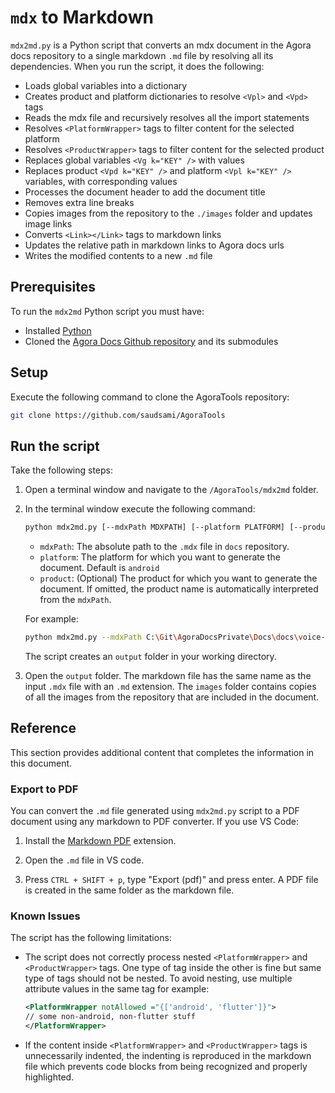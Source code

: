 # `mdx` to Markdown

`mdx2md.py` is a Python script that converts an mdx document in the Agora docs repository to a single markdown `.md` file by resolving all its dependencies. When you run the script, it does the following:

* Loads global variables into a dictionary
* Creates product and platform dictionaries to resolve `<Vpl>` and `<Vpd>` tags
* Reads the mdx file and recursively resolves all the import statements 
* Resolves `<PlatformWrapper>` tags to filter content for the selected platform
* Resolves `<ProductWrapper>` tags to filter content for the selected product
* Replaces global variables `<Vg k="KEY" />` with values 
* Replaces product `<Vpd k="KEY" />` and platform `<Vpl k="KEY" />` variables, with corresponding values
* Processes the document header to add the document title
* Removes extra line breaks
* Copies images from the repository to the `./images` folder and updates image links
* Converts `<Link></Link>` tags to markdown links
* Updates the relative path in markdown links to Agora docs urls
* Writes the modified contents to a new `.md` file

## Prerequisites
To run the `mdx2md` Python script you must have: 

* Installed [Python](https://www.python.org/downloads/)
* Cloned the [Agora Docs Github repository](https://github.com/AgoraIO/Docs) and its submodules


## Setup

Execute the following command to clone the AgoraTools repository:

```bash
git clone https://github.com/saudsami/AgoraTools
```

## Run the script

Take the following steps:

1. Open a terminal window and navigate to the `/AgoraTools/mdx2md` folder.

1. In the terminal window execute the following command:
    
    ```bash
    python mdx2md.py [--mdxPath MDXPATH] [--platform PLATFORM] [--product PRODUCT]
    ```

    * `mdxPath`: The absolute path to the `.mdx` file in `docs` repository.
    * `platform`: The platform for which you want to generate the document. Default is `android`
    * `product`: (Optional) The product for which you want to generate the document. If omitted, the product name is automatically interpreted from the `mdxPath`.

    For example:

    ```bash
    python mdx2md.py --mdxPath C:\Git\AgoraDocsPrivate\Docs\docs\voice-calling\get-started\get-started-sdk.mdx --platform flutter
    ```

    The script creates an `output` folder in your working directory.

1. Open the `output` folder. The markdown file has the same name as the input `.mdx` file with an `.md` extension. The `images` folder contains copies of all the images from the repository that are included in the document.

## Reference

This section provides additional content that completes the information in this document.

### Export to PDF

You can convert the `.md` file generated using `mdx2md.py` script to a PDF document using any markdown to PDF converter. If you use VS Code:

1. Install the [Markdown PDF](https://marketplace.visualstudio.com/items?itemName=yzane.markdown-pdf) extension.

2. Open the `.md` file in VS code.

2. Press `CTRL + SHIFT + p`, type "Export (pdf)" and press enter. A PDF file is created in the same folder as the markdown file.

### Known Issues
The script has the following limitations:

* The script does not correctly process nested `<PlatformWrapper>` and `<ProductWrapper>` tags. One type of tag inside the other is fine but same type of tags should not be nested. To avoid nesting, use multiple attribute values in the same tag for example:

    ```xml
    <PlatformWrapper notAllowed ="{['android', 'flutter']}">
    // some non-android, non-flutter stuff
    </PlatformWrapper>
    ```

* If the content inside `<PlatformWrapper>` and `<ProductWrapper>` tags is unnecessarily indented, the indenting is reproduced in the markdown file which prevents code blocks from being recognized and properly highlighted.